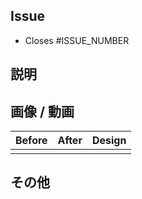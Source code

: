 ## Issue

- Closes #ISSUE_NUMBER

## 説明

<!--
必ず書いてください。
やったことをわかりやすく短く書いてください。
-->

## 画像 / 動画

<!--
見た目の変更があれば、画像や動画を添付してください。

<img src="" width="300" />
<video src="" width="300" >
-->

| Before | After | Design |
|-|-|-|
| | | |

## その他

<!--
参考にしたものがあれば書いてください。
また、注意することなどあればあわせて書いてください。
-->
